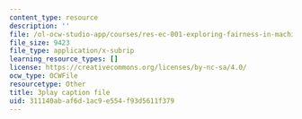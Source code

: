 ```yaml
---
content_type: resource
description: ''
file: /ol-ocw-studio-app/courses/res-ec-001-exploring-fairness-in-machine-learning-for-international-development-spring-2020/311140abaf6d1ac9e554f93d5611f379_CaoJ_Z4g7FQ.srt
file_size: 9423
file_type: application/x-subrip
learning_resource_types: []
license: https://creativecommons.org/licenses/by-nc-sa/4.0/
ocw_type: OCWFile
resourcetype: Other
title: 3play caption file
uid: 311140ab-af6d-1ac9-e554-f93d5611f379
---
```

